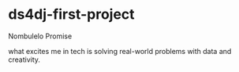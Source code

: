# ds4dj-first-project

Nombulelo Promise

what excites me in tech is solving real-world problems with data and creativity.
